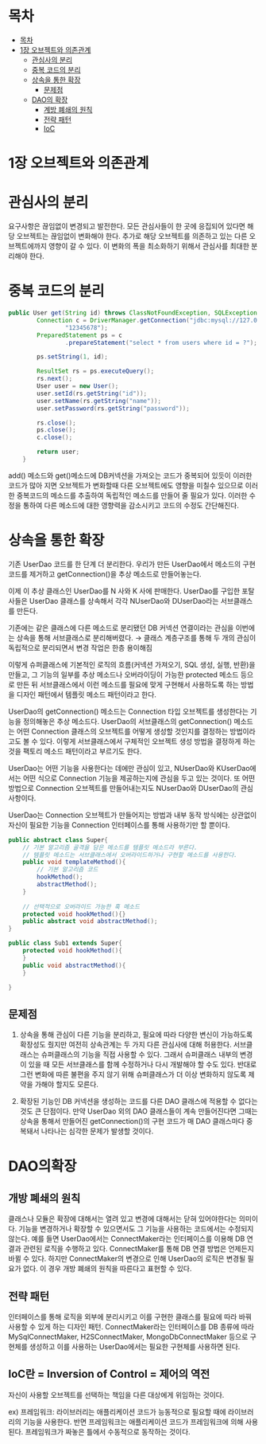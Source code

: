 # 목차

- [목차](#목차)
- [1장 오브젝트와 의존관계](#1장오브젝트와의존관계)
    - [관심사의 분리](#관심사의분리)
    - [중복 코드의 분리](#중복코드의분리)
    - [상속을 통한 확장](#상속을통한확장)
        - [문제점](##문제점)
    - [DAO의 확장](#DAO의확장)
        - [계방 폐쇄의 원칙](##계방폐쇄의원칙)
        - [전략 패턴](##전략패턴)
        - [IoC](IoC란=InversionofControl=제어의역전)
# 1장 오브젝트와 의존관계

# 관심사의 분리
요구사항은 끊임없이 변경되고 발전한다. 모든 관심사들이 한 곳에 응집되어 있다면 해당 오브젝트는 끊임없이 변화해야 한다. 추가로 해당 오브젝트를 의존하고 있는 다른 오브젝트에까지 영향이 갈 수 있다. 이 변화의 폭을 최소화하기 위해서 관심사를 최대한 분리해야 한다.

# 중복 코드의 분리
```JAVA
public User get(String id) throws ClassNotFoundException, SQLException {
        Connection c = DriverManager.getConnection("jdbc:mysql://127.0.0.1:3307/spring?characterEncoding=UTF-8", "root",
                "12345678");
        PreparedStatement ps = c
                .prepareStatement("select * from users where id = ?");

        ps.setString(1, id);

        ResultSet rs = ps.executeQuery();
        rs.next();
        User user = new User();
        user.setId(rs.getString("id"));
        user.setName(rs.getString("name"));
        user.setPassword(rs.getString("password"));

        rs.close();
        ps.close();
        c.close();

        return user;
    }
```
add() 메소드와 get()메소드에 DB커넥션을 가져오는 코드가 중복되어 있듯이 이러한 코드가 많아 지면 오브젝트가 변화할때 다른 오브젝트에도 영향을 미칠수 있으므로 이러한 중복코드의 메소드를 추출하여 독립적인 메소드를 만들어 줄 필요가 있다. 이러한 수정을 통하여 다른 메소드에 대한 영향력을 감소시키고 코드의 수정도 간단해진다.

# 상속을 통한 확장

기존 UserDao 코드를 한 단계 더 분리한다. 우리가 만든 UserDao에서 메소드의 구현 코드를 제거하고 getConnection()을 추상 메소드로 만들어놓는다.

이제 이 추상 클래스인 UserDao를 N 사와 K 사에 판매한다. UserDao를 구입한 포탈사들은 UserDao 클래스를 상속해서 각각 NUserDao와 DUserDao라는 서브클래스를 만든다.

기존에는 같은 클래스에 다른 메소드로 분리됐던 DB 커넥션 연결이라는 관심을 이번에는 상속을 통해 서브클래스로 분리해버렸다.
→ 클래스 계층구조를 통해 두 개의 관심이 독립적으로 분리되면서 변경 작업은 한층 용이해짐

이렇게 슈퍼클래스에 기본적인 로직의 흐름(커넥션 가져오기, SQL 생성, 실행, 반환)을 만들고, 그 기능의 일부를 추상 메소드나 오버라이딩이 가능한 protected 메소드 등으로 만든 뒤 서브클래스에서 이런 메소드를 필요에 맞게 구현해서 사용하도록 하는 방법을 디자인 패턴에서 템플릿 메소드 패턴이라고 한다.

UserDao의 getConnection() 메소드는 Connection 타입 오브젝트를 생성한다는 기능을 정의해놓은 추상 메소드다. UserDao의 서브클래스의 getConnection() 메소드는 어떤 Connection 클래스의 오브젝트를 어떻게 생성할 것인지를 결정하는 방법이라고도 볼 수 있다. 이렇게 서브클래스에서 구체적인 오브젝트 생성 방법을 결정하게 하는 것을 팩토리 메소드 패턴이라고 부르기도 한다.

UserDao는 어떤 기능을 사용한다는 데에만 관심이 있고, NUserDao와 KUserDao에서는 어떤 식으로 Connection 기능을 제공하는지에 관심을 두고 있는 것이다. 또 어떤 방법으로 Connection 오브젝트를 만들어내는지도 NUserDao와 DUserDao의 관심사항이다.

UserDao는 Connection 오브젝트가 만들어지는 방법과 내부 동작 방식에는 상관없이 자신이 필요한 기능을 Connection 인터페이스를 통해 사용하기만 할 뿐이다.
```JAVA
public abstract class Super{
	// 기본 알고리즘 골격을 담은 메소드를 템플릿 메소드라 부른다.
	// 템플릿 메소드는 서브클래스에서 오버라이드하거나 구현할 메소드를 사용한다.
	public void templateMethod(){
		// 기본 알고리즘 코드
		hookMethod();
		abstractMethod();
	}
	
	// 선택적으로 오버라이드 가능한 훅 메소드
	protected void hookMethod(){}		
	public abstract void abstractMethod();
}

public class Sub1 extends Super{
	protected void hookMethod(){
	}
	public void abstractMethod(){
	}

}
```

## 문제점

1. 상속을 통해 관심이 다른 기능을 분리하고, 필요에 따라 다양한 변신이 가능하도록 확장성도 줬지만 여전히 상속관계는 두 가지 다른 관심사에 대해 허용한다. 서브클래스는 슈퍼클래스의 기능을 직접 사용할 수 있다. 그래서 슈퍼클래스 내부의 변경이 있을 때 모든 서브클래스를 함께 수정하거나 다시 개발해야 할 수도 있다. 반대로 그런 변화에 따른 불편을 주지 않기 위해 슈퍼클래스가 더 이상 변화하지 않도록 제약을 가해야 할지도 모른다.

2. 확장된 기능인 DB 커넥션을 생성하는 코드를 다른 DAO 클래스에 적용할 수 없다는 것도 큰 단점이다. 만약 UserDao 외의 DAO 클래스들이 계속 만들어진다면 그때는 상속을 통해서 만들어진 getConnection()의 구현 코드가 매 DAO 클래스마다 중복돼서 나타나는 심각한 문제가 발생할 것이다.

# DAO의확장

## 개방 폐쇄의 원칙

클래스나 모듈은 확장에 대해서는 열려 있고 변경에 대해서는 닫혀 있어야한다는 의미이다. 기능을 변경하거나 확장할 수 있으면서도 그 기능을 사용하는 코드에서는 수정되지 않는다. 예를 들면 UserDao에서는 ConnectMaker라는 인터페이스를 이용해 DB 연결과 관련된 로직을 수행하고 있다. ConnectMaker를 통해 DB 연결 방법은 언제든지 바뀔 수 있다. 하지만 ConnectMaker의 변경으로 인해 UserDao의 로직은 변경될 필요가 없다. 이 경우 개방 폐쇄의 원칙을 따른다고 표현할 수 있다.

## 전략 패턴

인터페이스를 통해 로직을 외부에 분리시키고 이를 구현한 클래스를 필요에 따라 바꿔 사용할 수 있게 하는 디자인 패턴. ConnectMaker라는 인터페이스를 DB 종류에 따라 MySqlConnectMaker, H2SConnectMaker, MongoDbConnectMaker 등으로 구현체를 생성하고 이를 사용하는 UserDao에서는 필요한 구현체를 사용하면 된다.

## IoC란 = Inversion of Control = 제어의 역전

자신이 사용할 오브젝트를 선택하는 책임을 다른 대상에게 위임하는 것이다.

ex) 프레임워크: 라이브러리는 애플리케이션 코드가 능동적으로 필요할 때에 라이브러리의 기능을 사용한다. 반면 프레임워크는 애플리케이션 코드가 프레임워크에 의해 사용된다. 프레임워크가 짜놓은 틀에서 수동적으로 동작하는 것이다.
